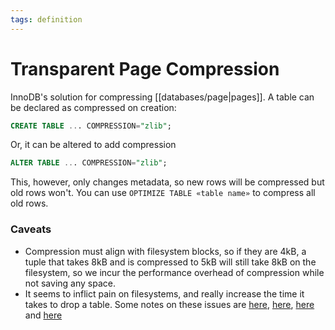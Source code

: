 ```yaml
---
tags: definition
---
```


# Transparent Page Compression
InnoDB's solution for compressing [[databases/page|pages]]. A table can be declared as compressed on creation:

```sql
CREATE TABLE ... COMPRESSION="zlib";
```

Or, it can be altered to add compression

```sql
ALTER TABLE ... COMPRESSION="zlib";
```

This, however, only changes metadata, so new rows will be compressed but old rows won't. You can use `OPTIMIZE TABLE «table name»` to compress all old rows.

### Caveats
* Compression must align with filesystem blocks, so if they are 4kB, a tuple that takes 8kB and is compressed to 5kB will still take 8kB on the filesystem, so we incur the performance overhead of compression while not saving any space.
* It seems to inflict pain on filesystems, and really increase the time it takes to drop a table. Some notes on these issues are [here](https://smalldatum.blogspot.com/2015/08/first-day-with-innodb-transparent-page.html), [here](https://smalldatum.blogspot.com/2015/09/second-day-with-innodb-transparent-page.html), [here](https://smalldatum.blogspot.com/2015/09/third-day-with-innodb-transparent-page.html) and [here](https://smalldatum.blogspot.com/2015/10/wanted-file-system-on-which-innodb.html)
